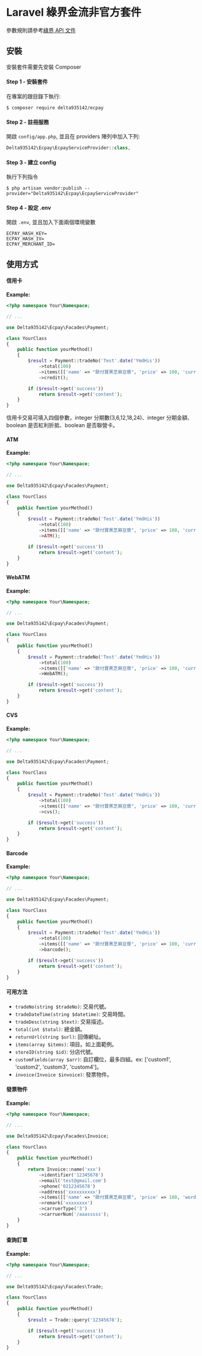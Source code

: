 # Laravel 綠界金流非官方套件
參數規則請參考[綠界 API 文件](https://www.ecpay.com.tw/Content/files/ecpay_011.pdf)

## 安裝
安裝套件需要先安裝 Composer

#### Step 1 - 安裝套件
在專案的跟目錄下執行:

```shell
$ composer require delta935142/ecpay
```

#### Step 2 - 註冊服務
開啟 `config/app.php`, 並且在 providers 陣列中加入下列:

```php
Delta935142\Ecpay\EcpayServiceProvider::class,
```

#### Step 3 - 建立 config
執行下列指令

```shell
$ php artisan vendor:publish --provider="Delta935142\Ecpay\EcpayServiceProvider"
```

#### Step 4 - 設定 .env
開啟 `.env`, 並且加入下面兩個環境變數

```env
ECPAY_HASH_KEY=
ECPAY_HASH_IV=
ECPAY_MERCHANT_ID=
```

## 使用方式

#### 信用卡

**Example:**

```php
<?php namespace Your\Namespace;

// ...

use Delta935142\Ecpay\Facades\Payment;

class YourClass
{
    public function yourMethod()
    {
        $result = Payment::tradeNo('Test'.date('YmdHis'))
            ->total(100)
            ->items([['name' => "歐付寶黑芝麻豆漿", 'price' => 100, 'currency' => "元", 'quantity' => 1]])
            ->credit();

        if ($result->get('success'))
            return $result->get('content');
    }
}
```
信用卡交易可填入四個參數，integer 分期數(3,6,12,18,24)、integer 分期金額、boolean 是否紅利折抵、boolean 是否聯營卡。

#### ATM

**Example:**

```php
<?php namespace Your\Namespace;

// ...

use Delta935142\Ecpay\Facades\Payment;

class YourClass
{
    public function yourMethod()
    {
        $result = Payment::tradeNo('Test'.date('YmdHis'))
            ->total(100)
            ->items([['name' => "歐付寶黑芝麻豆漿", 'price' => 100, 'currency' => "元", 'quantity' => 1]])
            ->ATM();

        if ($result->get('success'))
            return $result->get('content');
    }
}
```

#### WebATM

**Example:**

```php
<?php namespace Your\Namespace;

// ...

use Delta935142\Ecpay\Facades\Payment;

class YourClass
{
    public function yourMethod()
    {
        $result = Payment::tradeNo('Test'.date('YmdHis'))
            ->total(100)
            ->items([['name' => "歐付寶黑芝麻豆漿", 'price' => 100, 'currency' => "元", 'quantity' => 1]])
            ->WebATM();

        if ($result->get('success'))
            return $result->get('content');
    }
}
```

#### CVS

**Example:**

```php
<?php namespace Your\Namespace;

// ...

use Delta935142\Ecpay\Facades\Payment;

class YourClass
{
    public function yourMethod()
    {
        $result = Payment::tradeNo('Test'.date('YmdHis'))
            ->total(100)
            ->items([['name' => "歐付寶黑芝麻豆漿", 'price' => 100, 'currency' => "元", 'quantity' => 1]])
            ->cvs();

        if ($result->get('success'))
            return $result->get('content');
    }
}
```

#### Barcode

**Example:**

```php
<?php namespace Your\Namespace;

// ...

use Delta935142\Ecpay\Facades\Payment;

class YourClass
{
    public function yourMethod()
    {
        $result = Payment::tradeNo('Test'.date('YmdHis'))
            ->total(100)
            ->items([['name' => "歐付寶黑芝麻豆漿", 'price' => 100, 'currency' => "元", 'quantity' => 1]])
            ->barcode();

        if ($result->get('success'))
            return $result->get('content');
    }
}
```

#### 可用方法

- `tradeNo(string $tradeNo)`: 交易代號。
- `tradeDateTime(string $datetime)`: 交易時間。
- `tradeDesc(string $text)`: 交易描述。
- `total(int $total)`: 總金額。
- `returnUrl(string $url)`: 回傳網址。
- `items(array $items)`: 項目。如上面範例。
- `storeID(string $id)`: 分店代號。
- `customFields(array $arr)`: 自訂欄位，最多四組。ex: ['custom1', 'custom2', 'custom3', 'custom4']。
- `invoice(Invoice $invoice)`: 發票物件。

#### 發票物件

**Example:**

```php
<?php namespace Your\Namespace;

// ...

use Delta935142\Ecpay\Facades\Invoice;

class YourClass
{
    public function yourMethod()
    {
        return Invoice::name('xxx')
            ->identifier('12345678')
            ->email('test@gmail.com')
            ->phone('0212345678')
            ->address('xxxxxxxxxx')
            ->items([['name' => "歐付寶黑芝麻豆漿", 'price' => 100, 'word' => "個", 'quantity' => 1]])
            ->remark('xxxxxxxx')
            ->carruerType('3')
            ->carruerNum('/aaasssss');
    }
}
```

#### 查詢訂單

**Example:**

```php
<?php namespace Your\Namespace;

// ...

use Delta935142\Ecpay\Facades\Trade;

class YourClass
{
    public function yourMethod()
    {
        $result = Trade::query('12345678');

        if ($result->get('success'))
            return $result->get('content');
    }
}
```